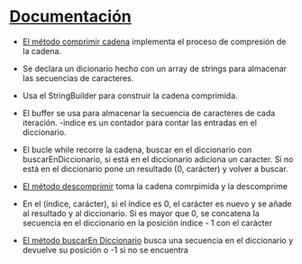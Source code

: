 # [Documentación](https://github.com/celiabecerril/24-25-EDA1/blob/c5d978446ff1b6a80d0d296ed2e5b4e08ffc9fc9/entregas/BecerrilCelia/Reto003/comprimir.java)



- [El método comprimir cadena](https://github.com/celiabecerril/24-25-EDA1/blob/c5d978446ff1b6a80d0d296ed2e5b4e08ffc9fc9/entregas/BecerrilCelia/Reto003/comprimir.java#L7) implementa el proceso de compresión de la cadena. 
- Se declara un dicionario hecho con un array de strings para almacenar las secuencias de caracteres.
- Usa el StringBuilder para construir la cadena comprimida.
- El buffer se usa para almacenar la secuencia de caracteres de cada iteración. 
-indice es un contador para contar las entradas en el diccionario.  
- El bucle while recorre la cadena, buscar en el diccionario con buscarEnDiccionario, si está en el diccionario adiciona un caracter. Si no está en el diccionario pone un resultado (0, carácter) y volver a buscar.



- [El método descomprimir](https://github.com/celiabecerril/24-25-EDA1/blob/c5d978446ff1b6a80d0d296ed2e5b4e08ffc9fc9/entregas/BecerrilCelia/Reto003/comprimir.java#L55) toma la cadena comrpimida y la descomprime 
- En el (índice, carácter), si el índice es 0, el carácter es nuevo y se añade al resultado y al diccionario. Si es mayor que 0, se concatena la secuencia en el diccionario en la posición indice - 1 con el carácter


- [El método buscarEn Diccionario](https://github.com/celiabecerril/24-25-EDA1/blob/c5d978446ff1b6a80d0d296ed2e5b4e08ffc9fc9/entregas/BecerrilCelia/Reto003/comprimir.java#L85) busca una secuencia en el diccionario y devuelve su posición o -1 si no se encuentra 